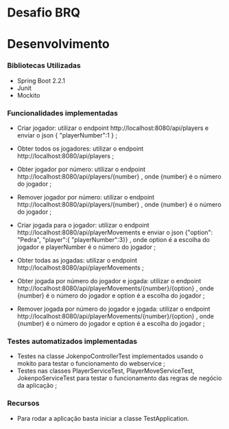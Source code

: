 # Desafio BRQ

# Desenvolvimento
### Bibliotecas Utilizadas
- Spring Boot 2.2.1
- Junit
- Mockito


### Funcionalidades implementadas
- Criar jogador: utilizar o endpoint http://localhost:8080/api/players e enviar o json   { "playerNumber":1 }   ;
- Obter todos os jogadores: utilizar o endpoint http://localhost:8080/api/players   ;
- Obter jogador por número: utilizar o endpoint http://localhost:8080/api/players/{number} , onde {number} é o número do jogador   ;
- Remover jogador por número: utilizar o endpoint http://localhost:8080/api/players/{number} , onde {number} é o número do jogador   ;

- Criar jogada para o jogador: utilizar o endpoint http://localhost:8080/api/playerMovements e enviar o json    {"option": "Pedra", "player":{ "playerNumber":3}} , onde option é a escolha do jogador e playerNumber é o número do jogador    ;
- Obter todas as jogadas: utilizar o endpoint http://localhost:8080/api/playerMovements   ;
- Obter jogada por número do jogador e jogada: utilizar o endpoint http://localhost:8080/api/playerMovements/{number}/{option} , onde {number} é o número do jogador   e option é a escolha do jogador   ;
- Remover jogada por  número do jogador e jogada: utilizar o endpoint http://localhost:8080/api/playerMovements/{number}/{option} , onde {number} é o número do jogador   e option é a escolha do jogador   ;





### Testes automatizados implementadas
- Testes na classe JokenpoControllerTest implementados usando o mokito para testar o funcionamento do webservice   ;
- Testes nas classes PlayerServiceTest, PlayerMoveServiceTest, JokenpoServiceTest para testar o funcionamento das regras de negócio da aplicação   ;

### Recursos
- Para rodar a aplicação basta iniciar a classe TestApplication.



